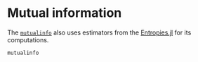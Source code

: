 # Mutual information

The  [`mutualinfo`](@ref) also uses estimators from the
[Entropies.jl](https://github.com/JuliaDynamics/Entropies.jl) for its computations.

```@docs
mutualinfo
```
